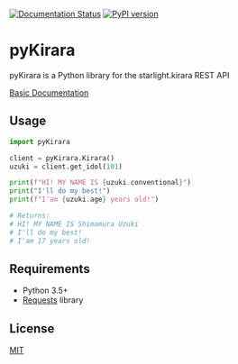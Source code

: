 [![Documentation Status](https://readthedocs.org/projects/pykirara/badge/?version=latest)](https://pykirara.readthedocs.io/en/latest/?badge=latest)
[![PyPI version](https://badge.fury.io/py/pyKirara.svg)](https://badge.fury.io/py/pyKirara)
# pyKirara

pyKirara is a Python library for the starlight.kirara REST API

[Basic Documentation](https://pykirara.readthedocs.io/en/latest/)

## Usage

```python
import pyKirara

client = pyKirara.Kirara()
uzuki = client.get_idol(101)

print(f"HI! MY NAME IS {uzuki.conventional}")
print("I'll do my best!")
print(f"I'am {uzuki.age} years old!")

# Returns:
# HI! MY NAME IS Shimamura Uzuki
# I'll do my best!
# I'am 17 years old!
```

## Requirements
- Python 3.5+
- [Requests](https://github.com/kennethreitz/requests) library

## License
[MIT](https://choosealicense.com/licenses/mit/)
